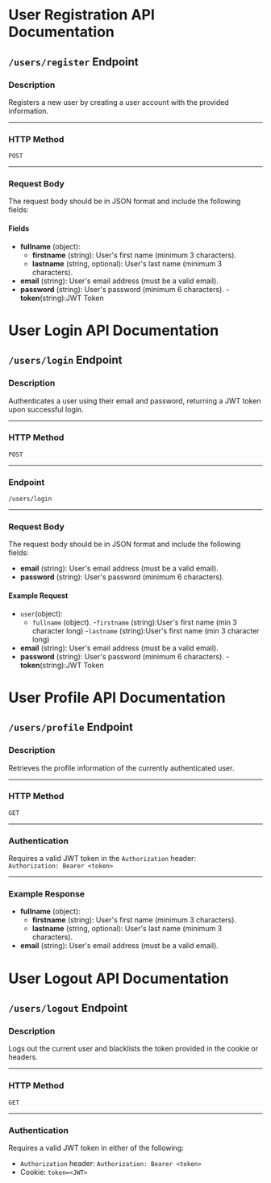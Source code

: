 # User Registration API Documentation

## `/users/register` Endpoint

### **Description**
Registers a new user by creating a user account with the provided information.

---

### **HTTP Method**
`POST`

---

### **Request Body**
The request body should be in JSON format and include the following fields:

#### **Fields**
- **fullname** (object):
  - **firstname** (string): User's first name (minimum 3 characters).
  - **lastname** (string, optional): User's last name (minimum 3 characters).
- **email** (string): User's email address (must be a valid email).
- **password** (string): User's password (minimum 6 characters).
-**token**(string):JWT Token


# User Login API Documentation

## `/users/login` Endpoint

### **Description**
Authenticates a user using their email and password, returning a JWT token upon successful login.

---

### **HTTP Method**
`POST`

---

### **Endpoint**
`/users/login`

---

### **Request Body**
The request body should be in JSON format and include the following fields:
- **email** (string): User's email address (must be a valid email).
- **password** (string): User's password (minimum 6 characters).

#### **Example Request**
- `user`(object):
  - `fullname` (object).
     -`firstname` (string):User's first name (min 3 character long)
     -`lastname` (string):User's first name (min 3 character long)
- **email** (string): User's email address (must be a valid email).
- **password** (string): User's password (minimum 6 characters).
-**token**(string):JWT Token



# User Profile API Documentation

## `/users/profile` Endpoint

### **Description**
Retrieves the profile information of the currently authenticated user.

---

### **HTTP Method**
`GET`

---

### **Authentication**
Requires a valid JWT token in the `Authorization` header:  
`Authorization: Bearer <token>`

---

### **Example Response**
- **fullname** (object):
  - **firstname** (string): User's first name (minimum 3 characters).
  - **lastname** (string, optional): User's last name (minimum 3 characters).
- **email** (string): User's email address (must be a valid email).


# User Logout API Documentation

## `/users/logout` Endpoint

### **Description**
Logs out the current user and blacklists the token provided in the cookie or headers.

---

### **HTTP Method**
`GET`

---

### **Authentication**
Requires a valid JWT token in either of the following:
- `Authorization` header: `Authorization: Bearer <token>`
- Cookie: `token=<JWT>`


